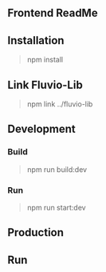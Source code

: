## Frontend ReadMe

## Installation
> npm install

## Link Fluvio-Lib
> npm link ../fluvio-lib

## Development

### Build
> npm run build:dev

### Run
> npm run start:dev

## Production

## Run

